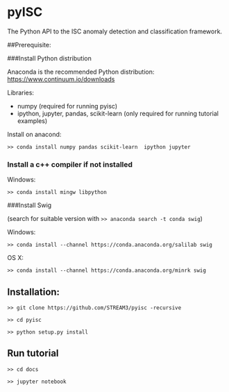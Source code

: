 # pyISC 

The Python API to the ISC anomaly detection and classification framework.


##Prerequisite:

###Install Python distribution 

Anaconda is the recommended Python distribution: https://www.continuum.io/downloads

Libraries: 
- numpy (required for running pyisc)
- ipython, jupyter, pandas, scikit-learn (only required for running tutorial examples)
           
Install on anacond:  

`>> conda install numpy pandas scikit-learn  ipython jupyter`

### Install a c++ compiler if not installed

Windows:

`>> conda install mingw libpython`

###Install Swig

(search for suitable version with `>> anaconda search -t conda swig`)

Windows:

`>> conda install --channel https://conda.anaconda.org/salilab swig`

OS X:

`>> conda install --channel https://conda.anaconda.org/minrk swig`


## Installation:

`>> git clone https://github.com/STREAM3/pyisc -recursive`

`>> cd pyisc`

`>> python setup.py install`

## Run tutorial

`>> cd docs`

`>> jupyter notebook`
